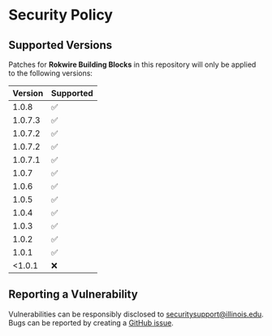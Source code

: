# Security Policy

## Supported Versions

Patches for **Rokwire Building Blocks** in this repository will only be applied to the following versions:

| Version | Supported          |
| ------- | ------------------ |
| 1.0.8   | :white_check_mark: |
| 1.0.7.3   | :white_check_mark: |
| 1.0.7.2   | :white_check_mark: |
| 1.0.7.2   | :white_check_mark: |
| 1.0.7.1   | :white_check_mark: |
| 1.0.7   | :white_check_mark: |
| 1.0.6   | :white_check_mark: |
| 1.0.5   | :white_check_mark: |
| 1.0.4   | :white_check_mark: |
| 1.0.3   | :white_check_mark: |
| 1.0.2   | :white_check_mark: |
| 1.0.1   | :white_check_mark: |
| <1.0.1   | :x: |


## Reporting a Vulnerability

Vulnerabilities can be responsibly disclosed to [securitysupport@illinois.edu](mailto:securitysupport@illinois.edu).
Bugs can be reported by creating a [GitHub issue](https://github.com/rokwire/rokwire-building-blocks-api/issues/new?assignees=&labels=bug&template=bug_report.md&title=%5BBUG%5D).